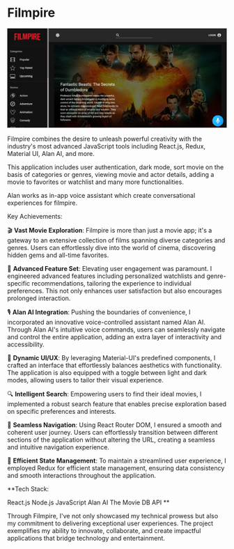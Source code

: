 # Filmpire

![App Screenshot](src/assets/images/Filmpire.jpg)

Filmpire combines the desire to unleash powerful creativity with the industry's most advanced JavaScript tools including React.js, Redux, Material UI, Alan AI, and more.

This application includes user authentication, dark mode, sort movie on the basis of categories or genres, viewing movie and actor details, adding a movie to favorites or watchlist and many more functionalities. 

Alan works as in-app voice assistant which create conversational experiences for filmpire.


Key Achievements:

🎬 **Vast Movie Exploration**: Filmpire is more than just a movie app; it's a gateway to an extensive collection of films spanning diverse categories and genres. Users can effortlessly dive into the world of cinema, discovering hidden gems and all-time favorites.

📜 **Advanced Feature Set**: Elevating user engagement was paramount. I engineered advanced features including personalized watchlists and genre-specific recommendations, tailoring the experience to individual preferences. This not only enhances user satisfaction but also encourages prolonged interaction.

🎙️ **Alan AI Integration**: Pushing the boundaries of convenience, I incorporated an innovative voice-controlled assistant named Alan AI. Through Alan AI's intuitive voice commands, users can seamlessly navigate and control the entire application, adding an extra layer of interactivity and accessibility.

🎨 **Dynamic UI/UX**: By leveraging Material-UI's predefined components, I crafted an interface that effortlessly balances aesthetics with functionality. The application is also equipped with a toggle between light and dark modes, allowing users to tailor their visual experience.

🔍 **Intelligent Search**: Empowering users to find their ideal movies, I implemented a robust search feature that enables precise exploration based on specific preferences and interests.

🚀 **Seamless Navigation**: Using React Router DOM, I ensured a smooth and coherent user journey. Users can effortlessly transition between different sections of the application without altering the URL, creating a seamless and intuitive navigation experience.

🔄 **Efficient State Management**: To maintain a streamlined user experience, I employed Redux for efficient state management, ensuring data consistency and smooth interactions throughout the application.

**Tech Stack:

React.js
Node.js
JavaScript
Alan AI
The Movie DB API
**


Through Filmpire, I've not only showcased my technical prowess but also my commitment to delivering exceptional user experiences. The project exemplifies my ability to innovate, collaborate, and create impactful applications that bridge technology and entertainment.








